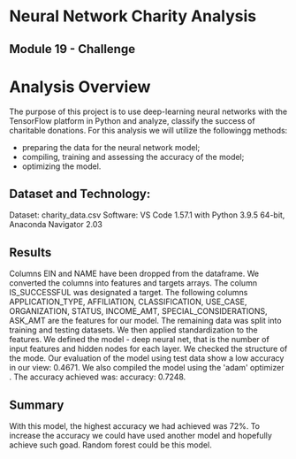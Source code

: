 # Neural Network Charity Analysis
## Module 19 - Challenge

# Analysis Overview
The purpose of this project is to use deep-learning neural networks with the TensorFlow platform in Python and analyze, classify the success of charitable donations.
For this analysis we will utilize the followingg methods:
- preparing the data for the neural network model;
- compiling, training and assessing the accuracy of the model;
- optimizing the model.
## Dataset and Technology:
Dataset: charity_data.csv
Software: VS Code 1.57.1 with Python 3.9.5 64-bit, Anaconda Navigator 2.03
## Results
Columns EIN and NAME have been dropped from the dataframe. We converted the columns into features and targets arrays. The column IS_SUCCESSFUL was designated a target.
The following columns APPLICATION_TYPE, AFFILIATION, CLASSIFICATION, USE_CASE, ORGANIZATION, STATUS, INCOME_AMT, SPECIAL_CONSIDERATIONS, ASK_AMT are the features for our model.
The remaining data was split into training and testing datasets. We then applied standardization to the features.
We defined the model - deep neural net, that is the number of input features and hidden nodes for each layer. We checked the structure of the mode.
Our evaluation of the model using test data show a low accuracy in our view: 0.4671.
We also compiled the model using the 'adam' optimizer . The accuracy achieved was:  accuracy: 0.7248.
## Summary
With this model, the highest accuracy we had achieved was 72%. To increase the accuracy we could have used another model and hopefully achieve such goad. Random forest could be this model.